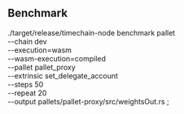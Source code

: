 ## Benchmark
./target/release/timechain-node benchmark pallet  \
--chain dev \
--execution=wasm \
--wasm-execution=compiled \
--pallet pallet_proxy \
--extrinsic set_delegate_account \
--steps 50 \
--repeat 20 \
--output pallets/pallet-proxy/src/weightsOut.rs ;